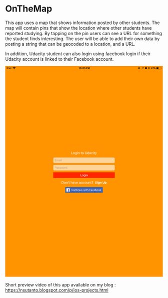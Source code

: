 # OnTheMap

This app uses a map that shows information posted by other students. The map will contain pins that show the location where other students have reported studying. By tapping on the pin users can see a URL for something the student finds interesting. The user will be able to add their own data by posting a string that can be geocoded to a location, and a URL.

In addition, Udacity student can also login using facebook login if their Udacity account is linked to their Facebook account.

![Github logo](Presentation/IMG_0156.PNG)

Short preview video of this app available on my blog : https://nsutanto.blogspot.com/p/ios-projects.html

